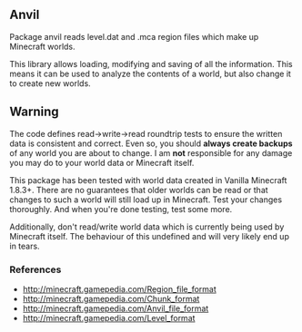 ## Anvil

Package anvil reads level.dat and .mca region files which make up Minecraft
worlds.

This library allows loading, modifying and saving of all the information.
This means it can be used to analyze the contents of a world, but also change
it to create new worlds.


## Warning

The code defines read->write->read roundtrip tests to ensure the written data
is consistent and correct. Even so, you should __always create backups__ of any
world you are about to change. I am __not__ responsible for any damage you
may do to your world data or Minecraft itself.

This package has been tested with world data created in Vanilla Minecraft 1.8.3+.
There are no guarantees that older worlds can be read or that changes to such a
world will still load up in Minecraft. Test your changes thoroughly. And when
you're done testing, test some more.

Additionally, don't read/write world data which is currently being used by
Minecraft itself. The behaviour of this undefined and will very likely end
up in tears.


### References

* http://minecraft.gamepedia.com/Region_file_format
* http://minecraft.gamepedia.com/Chunk_format
* http://minecraft.gamepedia.com/Anvil_file_format
* http://minecraft.gamepedia.com/Level_format
